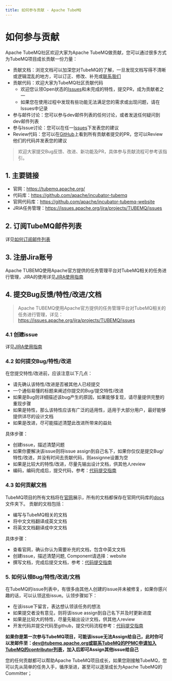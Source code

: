 ```yaml
---
title: 如何参与贡献 - Apache TubeMQ
---
```


# 如何参与贡献
Apache TubeMQ社区欢迎大家为Apache TubeMQ做贡献，您可以通过很多方式为TubeMQ项目成长贡献一份力量：
 - 贡献文档：浏览文档可以加深您对TubeMQ的了解，一旦发现文档写得不清晰或逻辑混乱的地方，可以订正、修改、补充或[联系我们](mailto:dev@tubemq.apache.org)
 - 贡献代码：欢迎大家为TubeMQ社区贡献代码
    - 欢迎您认领Open状态的[Issues](https://issues.apache.org/jira/projects/TUBEMQ/issues)和未完成的特性，提交PR，成为贡献者之一
    - 如果您在使用过程中发现有些功能无法满足您的需求或出现问题，请在Issues中记录
 - 参与邮件讨论：您可以参与dev邮件列表的任何讨论，或者发送任何疑问到dev邮件列表
 - 参与Issue讨论：您可以在任一[Issues](https://issues.apache.org/jira/projects/TUBEMQ/issues)下发表您的建议
 - Review代码：您可以在[GitHub](https://github.com/apache/incubator-tubemq/pulls)上看到所有贡献者提交的PR，您可以Review他们的代码并发表您的建议
> 欢迎大家提交Bug反馈、改进、新功能及PR，具体参与贡献流程可参考该指引。

## 1. 主要链接
- 官网：https://tubemq.apache.org/
- 代码库：https://github.com/apache/incubator-tubemq
- 官网代码库：https://github.com/apache/incubator-tubemq-website
- JRIA任务管理：https://issues.apache.org/jira/projects/TUBEMQ/issues

## 2. 订阅TubeMQ邮件列表
   详见[如何订阅邮件列表](how-to-subscribe.md)

## 3. 注册Jira账号

Apache TUBEMQ使用Apache官方提供的任务管理平台对TubeMQ相关的任务进行管理，JIRA的使用详见[JIRA使用指南](how-to-use-jira.md)

## 4. 提交Bug反馈/特性/改进/文档

> Apache TUBEMQ使用Apache官方提供的任务管理平台对TubeMQ相关的任务进行管理，详见：https://issues.apache.org/jira/projects/TUBEMQ/issues

### 4.1 创建issue
详见[JIRA使用指南](how-to-use-jira.md)
### 4.2 如何提交Bug/特性/改进
在您提交特性/改进前，应该注意以下几点：
  - 请先确认该特性/改进是否被其他人已经提交
  - 一个通俗易懂的标题来阐述你提交的Bug/提交特性/改进
  - 如果是Bug则详细描述该bug产生的原因，如果能够复现，请尽量提供完整的重现步骤
  - 如果是特性，那么该特性应该有广泛的适用性，适用于大部分用户，最好能够提供详尽的设计文档
  - 如果是改进，尽可能描述清楚此改进所带来的益处

具体步骤：
- 创建issue，描述清楚问题
- 如果你要解决该issue则将issue assign到自己名下，如果你仅仅是提交Bug/特性/改进，并没有时间去贡献代码，则assignne设置为空
- 如果是比较大的特性/改进，尽量先输出设计文档，供其他人review
- 编码，编码完成后，提交代码，参考：[代码提交指南](how-to-commit.md)

### 4.3 如何贡献文档
TubeMQ项目的所有文档将在[官网](https://tubemq.apache.org/)展示，所有的文档都保存在官网代码库的[docs](https://github.com/apache/incubator-tubemq-website/tree/master/docs)文件夹下。
贡献的文档包括：
- 编写与TubeMQ相关的文档
- 将中文文档翻译成英文文档
- 将英文文档翻译成中文文档

具体步骤：
- 查看官网，确认你认为需要补充的文档，包含中英文文档
- 创建issue，描述清楚问题, Component请选择：website
- 撰写文档，完成后提交文档，参考：[代码提交指南](how-to-commit.md)

### 5. 如何认领Bug/特性/改进/文档

在TubeMQ的issue列表中，有很多由其他人创建的issue并未被修复，如果你感兴趣的话，可以认领这些issue。认领步骤如下：
  - 在该issue下留言，表达想认领该任务的想法
  - 如果提交者没有意见，则将该issue assign到自己名下并及时更新进度
  - 如果是比较大的特性，尽量先输出设计文档，供其他人review
  - 开发代码并提交代码至github，提交代码流程参考：[代码提交指南](how-to-commit.md)

**如果你是第一次参与TubeMQ项目，可能该issue无法Assign给自己，此时你可以发邮件至：dev@tubemq.apache.org或联系TubeMQ的PPMC申请加入TubeMQ的contributor列表，加入后即可Assign其他issue给自己**

您的任何贡献都可以帮助Apache TubeMQ项目成长，如果您刚接触TubeMQ，您可以先从简单的任务入手，循序渐进，甚至可以逐渐成长为Apache TubeMQ的Committer；